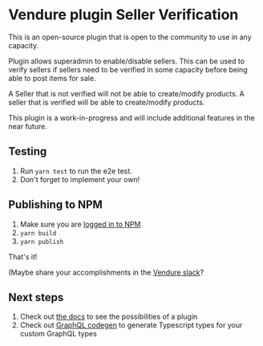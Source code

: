 # Vendure plugin Seller Verification

This is an open-source plugin that is open to the community to use in any capacity.

Plugin allows superadmin to enable/disable sellers. This can be used to verify sellers if sellers need to be verified in some capacity before being able to post items for sale.

A Seller that is not verified will not be able to create/modify products. A seller that is verified will be able to create/modify products.

This plugin is a work-in-progress and will include additional features in the near future.

## Testing

1. Run `yarn test` to run the e2e test.
2. Don't forget to implement your own!

## Publishing to NPM

1. Make sure you are [logged in to NPM](https://docs.npmjs.com/cli/v9/commands/npm-login)
2. `yarn build`
3. `yarn publish`

That's it!

(Maybe share your accomplishments in the [Vendure slack](https://join.slack.com/t/vendure-ecommerce/shared_invite/zt-1exzio25w-vjL5TYkyJZjK52d6jkOsIA)?

## Next steps

1. Check out [the docs](https://www.vendure.io/docs/plugins/) to see the possibilities of a plugin
2. Check out [GraphQL codegen](https://the-guild.dev/graphql/codegen) to generate Typescript types for your custom GraphQL types
